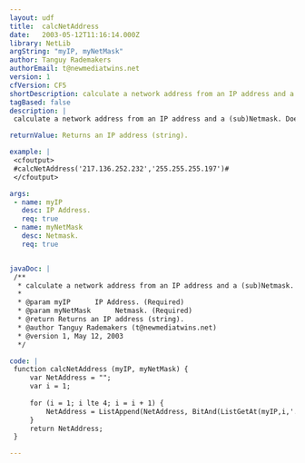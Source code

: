 ```yaml
---
layout: udf
title:  calcNetAddress
date:   2003-05-12T11:16:14.000Z
library: NetLib
argString: "myIP, myNetMask"
author: Tanguy Rademakers
authorEmail: t@newmediatwins.net
version: 1
cfVersion: CF5
shortDescription: calculate a network address from an IP address and a (sub)Netmask.
tagBased: false
description: |
 calculate a network address from an IP address and a (sub)Netmask. Does not validate either input parameter.

returnValue: Returns an IP address (string).

example: |
 <cfoutput>
 #calcNetAddress('217.136.252.232','255.255.255.197')#
 </cfoutput>

args:
 - name: myIP
   desc: IP Address.
   req: true
 - name: myNetMask
   desc: Netmask.
   req: true


javaDoc: |
 /**
  * calculate a network address from an IP address and a (sub)Netmask.
  * 
  * @param myIP      IP Address. (Required)
  * @param myNetMask      Netmask. (Required)
  * @return Returns an IP address (string). 
  * @author Tanguy Rademakers (t@newmediatwins.net) 
  * @version 1, May 12, 2003 
  */

code: |
 function calcNetAddress (myIP, myNetMask) {
     var NetAddress = "";
     var i = 1;
     
     for (i = 1; i lte 4; i = i + 1) {
         NetAddress = ListAppend(NetAddress, BitAnd(ListGetAt(myIP,i,'.'),ListGetAt(myNetMask,i,'.')) ,'.'); 
     }
     return NetAddress;
 }

---
```


